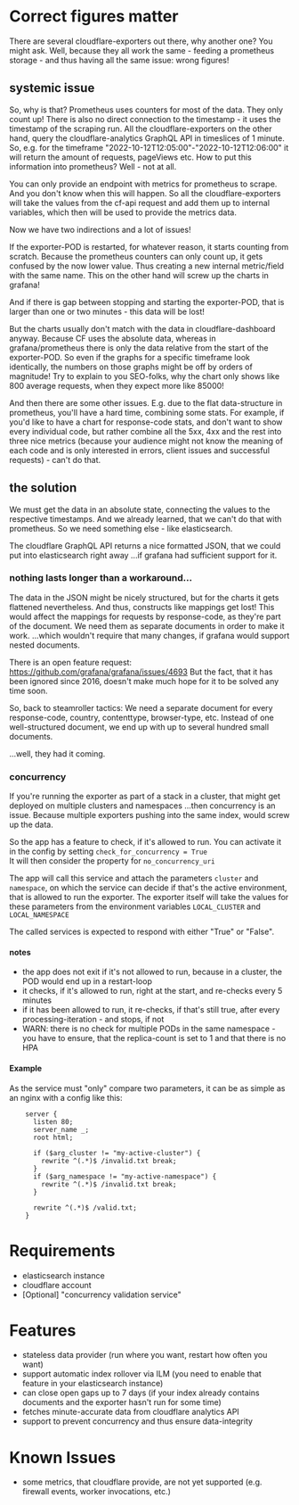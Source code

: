 # Correct figures matter
There are several cloudflare-exporters out there, why another one? You might ask.
Well, because they all work the same - feeding a prometheus storage - and thus having all the same issue:
wrong figures!

## systemic issue
So, why is that?
Prometheus uses counters for most of the data. They only count up!
There is also no direct connection to the timestamp - it uses the timestamp of the scraping run.
All the cloudflare-exporters on the other hand, query the cloudflare-analytics GraphQL API in timeslices of 1 minute.
So, e.g. for the timeframe "2022-10-12T12:05:00"-"2022-10-12T12:06:00" it will return the amount of requests, pageViews etc.
How to put this information into prometheus? Well - not at all.

You can only provide an endpoint with metrics for prometheus to scrape. And you don't know when this will happen.
So all the cloudflare-exporters will take the values from the cf-api request and add them up to internal variables, which
then will be used to provide the metrics data.

Now we have two indirections and a lot of issues!

If the exporter-POD is restarted, for whatever reason, it starts counting from scratch.
Because the prometheus counters can only count up, it gets confused by the now lower value. Thus creating a new internal
metric/field with the same name.
This on the other hand will screw up the charts in grafana!

And if there is gap between stopping and starting the exporter-POD, that is larger than one or two minutes - this data will be lost!

But the charts usually don't match with the data in cloudflare-dashboard anyway. Because CF uses the absolute data,
whereas in grafana/prometheus there is only the data relative from the start of the exporter-POD.
So even if the graphs for a specific timeframe look identically, the numbers on those graphs might be off by orders of magnitude!
Try to explain to you SEO-folks, why the chart only shows like 800 average requests, when they expect more like 85000!

And then there are some other issues. E.g. due to the flat data-structure in prometheus, you'll have a hard time, combining some stats.
For example, if you'd like to have a chart for response-code stats, and don't want to show every individual code, but rather
combine all the 5xx, 4xx and the rest into three nice metrics (because your audience might not know the meaning of each code and
is only interested in errors, client issues and successful requests) - can't do that.

##  the solution
We must get the data in an absolute state, connecting the values to the respective timestamps.
And we already learned, that we can't do that with prometheus. So we need something else - like elasticsearch.

The cloudflare GraphQL API returns a nice formatted JSON, that we could put into elasticsearch right away ...if grafana had sufficient support for it.

### nothing lasts longer than a workaround...
The data in the JSON might be nicely structured, but for the charts it gets flattened nevertheless. And thus, constructs like mappings get lost!
This would affect the mappings for requests by response-code, as they're part of the document. We need them as separate documents in order to make it work.
...which wouldn't require that many changes, if grafana would support nested documents.

There is an open feature request: https://github.com/grafana/grafana/issues/4693
But the fact, that it has been ignored since 2016, doesn't make much hope for it to be solved any time soon.

So, back to steamroller tactics:
We need a separate document for every response-code, country, contenttype, browser-type, etc.
Instead of one well-structured document, we end up with up to several hundred small documents.

...well, they had it coming.

### concurrency
If you're running the exporter as part of a stack in a cluster, that might get deployed on multiple clusters and namespaces
...then concurrency is an issue. Because multiple exporters pushing into the same index, would screw up the data.

So the app has a feature to check, if it's allowed to run.
You can activate it in the config by setting `check_for_concurrency = True` \
It will then consider the property for `no_concurrency_uri`

The app will call this service and attach the parameters `cluster` and `namespace`, on which the service can decide if
that's the active environment, that is allowed to run the exporter.
The exporter itself will take the values for these parameters from the environment variables `LOCAL_CLUSTER` and `LOCAL_NAMESPACE`

The called services is expected to respond with either "True" or "False".

#### notes
* the app does not exit if it's not allowed to run, because in a cluster, the POD would end up in a restart-loop
* it checks, if it's allowed to run, right at the start, and re-checks every 5 minutes
* if it has been allowed to run, it re-checks, if that's still true, after every processing-iteration - and stops, if not
* WARN: there is no check for multiple PODs in the same namespace - you have to ensure, that the replica-count is set to 1 and that there is no HPA

#### Example
As the service must "only" compare two parameters, it can be as simple as an nginx with a config like this:
```
    server {
      listen 80;
      server_name _;
      root html;
      
      if ($arg_cluster != "my-active-cluster") {
        rewrite ^(.*)$ /invalid.txt break;
      }
      if ($arg_namespace != "my-active-namespace") {
        rewrite ^(.*)$ /invalid.txt break;
      }
      
      rewrite ^(.*)$ /valid.txt;
    }
```


# Requirements
* elasticsearch instance
* cloudflare account
* [Optional] "concurrency validation service"

# Features
* stateless data provider (run where you want, restart how often you want)
* support automatic index rollover via ILM (you need to enable that feature in your elasticsearch instance)
* can close open gaps up to 7 days (if your index already contains documents and the exporter hasn't run for some time)
* fetches minute-accurate data from cloudflare analytics API
* support to prevent concurrency and thus ensure data-integrity

# Known Issues
* some metrics, that cloudflare provide, are not yet supported (e.g. firewall events, worker invocations, etc.)
